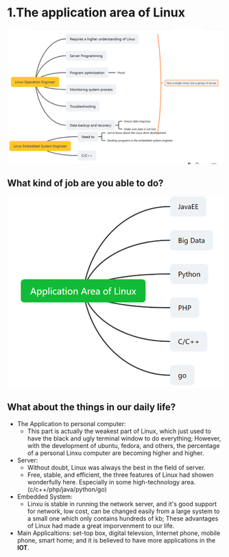 # 1.The application area of Linux

![](1.png)

## What kind of job are you able to do?

![](2.png)

## What about the things in our daily life?

- The Application to personal computer:
  - This part is actually the weakest part of Linux, which just used to have the black and ugly terminal window to do everything; However, with the development of ubuntu, fedora, and others, the percentage of a personal Linxu computer are becoming higher and higher.
- Server:
  - Without doubt, Linux was always the best in the field of server.
  - Free, stable, and efficient, the three features of Linux had showen wonderfully here. Especially in some high-technology area. (c/c++/php/java/python/go)
- Embedded System:
  - Linxu is stable in running the network server, and it's good support for network, low cost, can be changed easily from a large system to a small one which only contains hundreds of kb; These advantages of Linux had made a great imporvenment to our life.
- Main Applicaltions: set-top box, digital televsion, Internet phone, mobile phone, smart home; and it is believed to have more applications in the **IOT**.